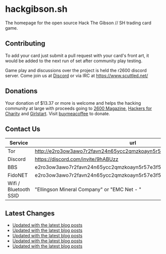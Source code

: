 # hackgibson.sh
The homepage for the open source Hack The Gibson // SH trading card game.


## Contributing

To add your card just submit a pull request with your card's front art, it would be added to the next run of set after community play testing.

Game play and discussions over the project is held the r2600 discord server. Come join us at [Discord](https://discord.com/invite/9hABUzz) or via IRC at https://www.scuttled.net/


## Donations

Your donation of $13.37 or more is welcome and helps the hacking community at large with proceeds going to [2600 Magazine](https://2600.com/), [Hackers for Charity](https://hackersforcharity.org) and [Girlstart](https://girlstart.org).  Visit [buymeacoffee](https://www.buymeacoffee.com/hackgibson.sh) to donate.


## Contact Us

Service | url
-|-
Tor | http://e2ro3ow3awo7r2favn24n65ycc2qmzkoayn5r57e3f56nvjwdcgg32ad.onion
Discord | https://discord.com/invite/9hABUzz
BBS | e2ro3ow3awo7r2favn24n65ycc2qmzkoayn5r57e3f56nvjwdcgg32ad.onion:23
FidoNET | e2ro3ow3awo7r2favn24n65ycc2qmzkoayn5r57e3f56nvjwdcgg32ad.onion:24554
Wifi / Bluetooth SSID | "Ellingson Mineral Company" or "EMC Net - <fidonet address>"

## Latest Changes
<!-- BLOG-POST-LIST:START -->
- [Updated with the latest blog posts](https://github.com/DFW2600/hackgibson.sh/commit/eb55cd335a98423cbe8a1b1a0c91f7b965e0ca2a)
- [Updated with the latest blog posts](https://github.com/DFW2600/hackgibson.sh/commit/18a87bb6596b6f25d511fdfed01a58f30d54ab66)
- [Updated with the latest blog posts](https://github.com/DFW2600/hackgibson.sh/commit/612a297e9bb0f0d174e89ac1ca7f8fcf8340ebbd)
- [Updated with the latest blog posts](https://github.com/DFW2600/hackgibson.sh/commit/3e29a51e28f859b5e9b907fac89f8d2a0133aab5)
- [Updated with the latest blog posts](https://github.com/DFW2600/hackgibson.sh/commit/9a8becec5830663751fa2a44fec29d0175fa5cec)
<!-- BLOG-POST-LIST:END -->
